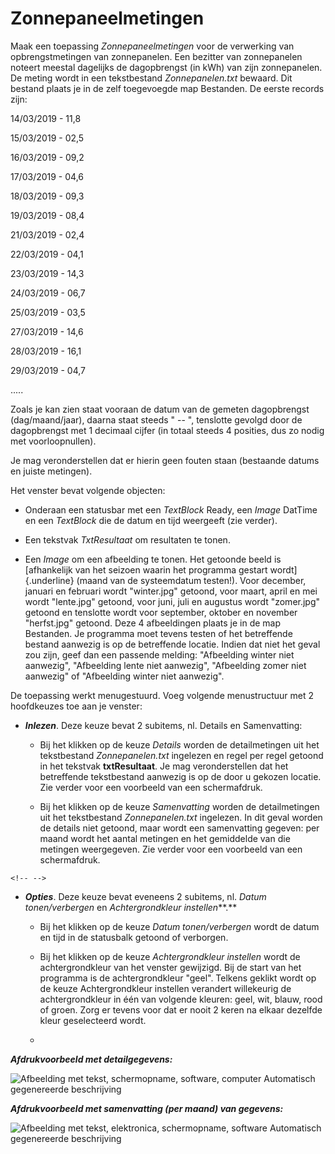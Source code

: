 # Zonnepaneelmetingen

Maak een toepassing *Zonnepaneelmetingen* voor de verwerking van
opbrengstmetingen van zonnepanelen. Een bezitter van zonnepanelen
noteert meestal dagelijks de dagopbrengst (in kWh) van zijn
zonnepanelen. De meting wordt in een tekstbestand *Zonnepanelen.txt*
bewaard. Dit bestand plaats je in de zelf toegevoegde map Bestanden. De
eerste records zijn:

14/03/2019 - 11,8

15/03/2019 - 02,5

16/03/2019 - 09,2

17/03/2019 - 04,6

18/03/2019 - 09,3

19/03/2019 - 08,4

21/03/2019 - 02,4

22/03/2019 - 04,1

23/03/2019 - 14,3

24/03/2019 - 06,7

25/03/2019 - 03,5

27/03/2019 - 14,6

28/03/2019 - 16,1

29/03/2019 - 04,7

.....

Zoals je kan zien staat vooraan de datum van de gemeten dagopbrengst
(dag/maand/jaar), daarna staat steeds " -- ", tenslotte gevolgd door de
dagopbrengst met 1 decimaal cijfer (in totaal steeds 4 posities, dus zo
nodig met voorloopnullen).

Je mag veronderstellen dat er hierin geen fouten staan (bestaande datums
en juiste metingen).

Het venster bevat volgende objecten:

-   Onderaan een statusbar met een *TextBlock* Ready, een *Image*
    DatTime en een *TextBlock* die de datum en tijd weergeeft (zie
    verder).

-   Een tekstvak *TxtResultaat* om resultaten te tonen.

-   Een *Image* om een afbeelding te tonen. Het getoonde beeld is
    [afhankelijk van het seizoen waarin het programma gestart
    wordt]{.underline} (maand van de systeemdatum testen!). Voor
    december, januari en februari wordt "winter.jpg" getoond, voor
    maart, april en mei wordt "lente.jpg" getoond, voor juni, juli en
    augustus wordt "zomer.jpg" getoond en tenslotte wordt voor
    september, oktober en november "herfst.jpg" getoond. Deze 4
    afbeeldingen plaats je in de map Bestanden. Je programma moet tevens
    testen of het betreffende bestand aanwezig is op de betreffende
    locatie. Indien dat niet het geval zou zijn, geef dan een passende
    melding: "Afbeelding winter niet aanwezig", "Afbeelding lente niet
    aanwezig", "Afbeelding zomer niet aanwezig" of "Afbeelding winter
    niet aanwezig".

De toepassing werkt menugestuurd. Voeg volgende menustructuur met 2
hoofdkeuzes toe aan je venster:

-   ***Inlezen***. Deze keuze bevat 2 subitems, nl. Details en
    Samenvatting:

    -   Bij het klikken op de keuze *Details* worden de detailmetingen
        uit het tekstbestand *Zonnepanelen.txt* ingelezen en regel per
        regel getoond in het tekstvak **txtResultaat**. Je mag
        veronderstellen dat het betreffende tekstbestand aanwezig is op
        de door u gekozen locatie. Zie verder voor een voorbeeld van een
        schermafdruk.

    -   Bij het klikken op de keuze *Samenvatting* worden de
        detailmetingen uit het tekstbestand *Zonnepanelen.txt*
        ingelezen. In dit geval worden de details niet getoond, maar
        wordt een samenvatting gegeven: per maand wordt het aantal
        metingen en het gemiddelde van die metingen weergegeven. Zie
        verder voor een voorbeeld van een schermafdruk.

```{=html}
<!-- -->
```
-   ***Opties***. Deze keuze bevat eveneens 2 subitems, nl. *Datum
    tonen/verbergen* en *Achtergrondkleur instellen***.**

    -   Bij het klikken op de keuze *Datum tonen/verbergen* wordt de
        datum en tijd in de statusbalk getoond of verborgen.

    -   Bij het klikken op de keuze *Achtergrondkleur* *instellen* wordt
        de achtergrondkleur van het venster gewijzigd. Bij de start van
        het programma is de achtergrondkleur "geel". Telkens geklikt
        wordt op de keuze Achtergrondkleur instellen verandert
        willekeurig de achtergrondkleur in één van volgende kleuren:
        geel, wit, blauw, rood of groen. Zorg er tevens voor dat er
        nooit 2 keren na elkaar dezelfde kleur geselecteerd wordt.

    -   

***Afdrukvoorbeeld met detailgegevens:***

![Afbeelding met tekst, schermopname, software, computer Automatisch
gegenereerde
beschrijving](./media/image1.png)

***Afdrukvoorbeeld met samenvatting (per maand) van gegevens:***

![Afbeelding met tekst, elektronica, schermopname, software Automatisch
gegenereerde
beschrijving](./media/image2.png)
